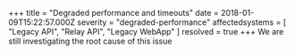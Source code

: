 +++
title = "Degraded performance and timeouts"
date = 2018-01-09T15:22:57.000Z
severity = "degraded-performance"
affectedsystems = [
  "Legacy API",
  "Relay API",
  "Legacy WebApp"
]
resolved = true
+++
We are still investigating the root cause of this issue
